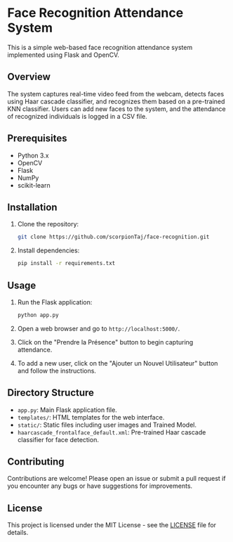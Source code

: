 # Face Recognition Attendance System

This is a simple web-based face recognition attendance system implemented using Flask and OpenCV.

## Overview

The system captures real-time video feed from the webcam, detects faces using Haar cascade classifier, and recognizes them based on a pre-trained KNN classifier. Users can add new faces to the system, and the attendance of recognized individuals is logged in a CSV file.

## Prerequisites

- Python 3.x
- OpenCV
- Flask
- NumPy
- scikit-learn

## Installation

1. Clone the repository:

    ```bash
    git clone https://github.com/scorpionTaj/face-recognition.git
    ```

2. Install dependencies:

    ```bash
    pip install -r requirements.txt
    ```

## Usage

1. Run the Flask application:

    ```bash
    python app.py
    ```

2. Open a web browser and go to `http://localhost:5000/`.

3. Click on the "Prendre la Présence" button to begin capturing attendance.

4. To add a new user, click on the "Ajouter un Nouvel Utilisateur" button and follow the instructions.

## Directory Structure

- `app.py`: Main Flask application file.
- `templates/`: HTML templates for the web interface.
- `static/`: Static files including user images and Trained Model.
- `haarcascade_frontalface_default.xml`: Pre-trained Haar cascade classifier for face detection.

## Contributing

Contributions are welcome! Please open an issue or submit a pull request if you encounter any bugs or have suggestions for improvements.

## License

This project is licensed under the MIT License - see the [LICENSE](LICENSE) file for details.
